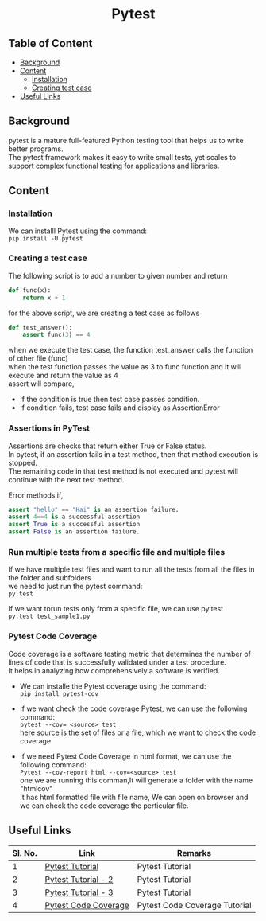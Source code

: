 <h1 align="Center"> Pytest</h1>

## Table of Content

* [Background](#background)
* [Content](#content)
    + [Installation](#Installation)
    + [Creating test case](#testcase)
* [Useful Links](#useful)

## <a name="background"></a> Background

pytest is a mature full-featured Python testing tool that helps us to write better programs.<br />
The pytest framework makes it easy to write small tests, yet scales to support complex functional
testing for applications and libraries.<br />

## <a name="content"></a>Content

### <a name="Installation"></a>Installation

We can installl Pytest using the command: <br />
```pip install -U pytest```

### <a name="testcase"></a>Creating a test case

The following script is to add a number to given number and return
``` python
def func(x):
    return x + 1 
```
for the above script, we are creating a test case as follows

```python
def test_answer():
    assert func(3) == 4
```
when we execute the test case, the function test_answer calls the function of other file (func) <br />
when the test function passes the value as 3 to func function and it will execute and return the value as 4 <br />
assert will compare, <br />
+ If the condition is true then test case passes condition.
+ If condition fails, test case fails and display as AssertionError

### <a name="assertion"></a> Assertions in PyTest

Assertions are checks that return either True or False status. <br />
In pytest, if an assertion fails in a test method, then that method execution is stopped. <br />
The remaining code in that test method is not executed and pytest will continue with the next test method. <br />

Error methods if,
``` python
assert "hello" == "Hai" is an assertion failure.
assert 4==4 is a successful assertion
assert True is a successful assertion
assert False is an assertion failure.
```

### <a name="multiple_files"></a> Run multiple tests from a specific file and multiple files

If we have multiple test files and want to run all the tests from all the files in the folder and subfolders <br />
we need to just run the pytest command: <br />
```py.test ```

If we want torun tests only from a specific file, we can use py.test <filename><br />
```py.test test_sample1.py```

### <a name="code_coverage"></a> Pytest Code Coverage

Code coverage is a software testing metric that determines the number of lines of code that is successfully validated under a test procedure. <br />
It helps in analyzing how comprehensively a software is verified.

+ We can installe the Pytest coverage using the command: <br />
```pip install pytest-cov```

+ If we want check the code coverage Pytest, we can use the following command: <br />
```pytest --cov= <source> test ```
<br />here source is the set of files or a file, which we want to check the code coverage

+ If we need Pytest Code Coverage in html format, we can use the following command: <br />
```Pytest --cov-report html --cov=<source> test```
<br /> one we are running this comman,It will generate a folder with the name "htmlcov" <br />
It has html formatted file with file name, We can open on browser and we can check the code coverage the perticular file.

## <a name="useful"></a> Useful Links

| **Sl. No.** | **Link** | **Remarks** |
----------|--------------|--------------
1| [Pytest Tutorial](https://www.youtube.com/watch?v=byaxg00Gf9I&feature=emb_logo)| Pytest Tutorial |
2| [Pytest Tutorial - 2](https://www.tutorialspoint.com/pytest/index.htm) | Pytest Tutorial |
3 | [Pytest Tutorial - 3](https://docs.pytest.org/en/stable/)| Pytest Tutorial|
4| [Pytest Code Coverage](https://pypi.org/project/pytest-cov/)| Pytest Code Coverage Tutorial
